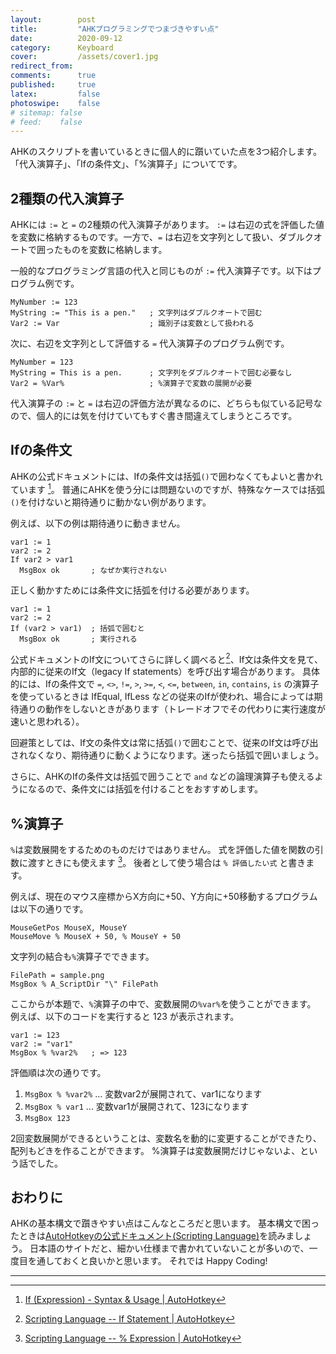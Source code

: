 ```yaml
---
layout:        post
title:         "AHKプログラミングでつまづきやすい点"
date:          2020-09-12
category:      Keyboard
cover:         /assets/cover1.jpg
redirect_from:
comments:      true
published:     true
latex:         false
photoswipe:    false
# sitemap: false
# feed:    false
---
```


AHKのスクリプトを書いているときに個人的に躓いていた点を3つ紹介します。
「代入演算子」、「Ifの条件文」、「%演算子」についてです。

## 2種類の代入演算子

AHKには `:=` と `=` の2種類の代入演算子があります。
`:=` は右辺の式を評価した値を変数に格納するものです。一方で、`=` は右辺を文字列として扱い、ダブルクオートで囲ったものを変数に格納します。

一般的なプログラミング言語の代入と同じものが `:=` 代入演算子です。以下はプログラム例です。

```ahk
MyNumber := 123
MyString := "This is a pen."   ; 文字列はダブルクオートで囲む
Var2 := Var                    ; 識別子は変数として扱われる
```

次に、右辺を文字列として評価する `=` 代入演算子のプログラム例です。

```ahk
MyNumber = 123
MyString = This is a pen.      ; 文字列をダブルクオートで囲む必要なし
Var2 = %Var%                   ; %演算子で変数の展開が必要
```

代入演算子の `:=` と `=` は右辺の評価方法が異なるのに、どちらも似ている記号なので、個人的には気を付けていてもすぐ書き間違えてしまうところです。


## Ifの条件文

AHKの公式ドキュメントには、Ifの条件文は括弧`()`で囲わなくてもよいと書かれています [^ahk-if]。
普通にAHKを使う分には問題ないのですが、特殊なケースでは括弧`()`を付けないと期待通りに動かない例があります。

例えば、以下の例は期待通りに動きません。

```ahk
var1 := 1
var2 := 2
If var2 > var1
  MsgBox ok       ; なぜか実行されない
```

正しく動かすためには条件文に括弧を付ける必要があります。

```ahk
var1 := 1
var2 := 2
If (var2 > var1)  ; 括弧で囲むと
  MsgBox ok       ; 実行される
```

公式ドキュメントのIf文についてさらに詳しく調べると[^ahk-if2]、If文は条件文を見て、内部的に従来のIf文（legacy If statements）を呼び出す場合があります。
具体的には、Ifの条件文で `=`, `<>`, `!=`, `>`, `>=`, `<`, `<=`, `between`, `in`, `contains`, `is` の演算子を使っているときは IfEqual, IfLess などの従来のIfが使われ、場合によっては期待通りの動作をしないときがあります（トレードオフでその代わりに実行速度が速いと思われる）。

回避策としては、If文の条件文は常に括弧`()`で囲むことで、従来のIf文は呼び出されなくなり、期待通りに動くようになります。迷ったら括弧で囲いましょう。

さらに、AHKのIfの条件文は括弧で囲うことで `and` などの論理演算子も使えるようになるので、条件文には括弧を付けることをおすすめします。


## %演算子

`%`は変数展開をするためのものだけではありません。
式を評価した値を関数の引数に渡すときにも使えます [^ahk-percent]。
後者として使う場合は `% 評価したい式` と書きます。

例えば、現在のマウス座標からX方向に+50、Y方向に+50移動するプログラムは以下の通りです。

```ahk
MouseGetPos MouseX, MouseY
MouseMove % MouseX + 50, % MouseY + 50
```

文字列の結合も`%`演算子でできます。

```ahk
FilePath = sample.png
MsgBox % A_ScriptDir "\" FilePath
```

ここからが本題で、`%`演算子の中で、変数展開の`%var%`を使うことができます。
例えば、以下のコードを実行すると 123 が表示されます。

```ahk
var1 := 123
var2 := "var1"
MsgBox % %var2%   ; => 123
```

評価順は次の通りです。

1. `MsgBox % %var2%` ... 変数var2が展開されて、var1になります
2. `MsgBox % var1` ... 変数var1が展開されて、123になります
3. `MsgBox 123`

2回変数展開ができるということは、変数名を動的に変更することができたり、配列もどきを作ることができます。
%演算子は変数展開だけじゃないよ、という話でした。


## おわりに

AHKの基本構文で躓きやすい点はこんなところだと思います。
基本構文で困ったときは[AutoHotkeyの公式ドキュメント(Scripting Language)](https://www.autohotkey.com/docs/Language.htm)を読みましょう。
日本語のサイトだと、細かい仕様まで書かれていないことが多いので、一度目を通しておくと良いかと思います。
それでは Happy Coding!



---

[^ahk-if]: [If (Expression) - Syntax & Usage \| AutoHotkey](https://www.autohotkey.com/docs/commands/IfExpression.htm)
[^ahk-if2]: [Scripting Language -- If Statement \| AutoHotkey](https://www.autohotkey.com/docs/Language.htm#if-statement)
[^ahk-percent]: [Scripting Language -- % Expression \| AutoHotkey](https://www.autohotkey.com/docs/Language.htm#-expression)
